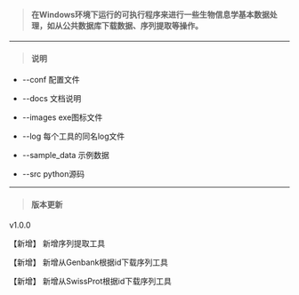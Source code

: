> #### 在Windows环境下运行的可执行程序来进行一些生物信息学基本数据处理，如从公共数据库下载数据、序列提取等操作。

---

> #### 说明

* --conf 配置文件

* --docs 文档说明

* --images exe图标文件

* --log 每个工具的同名log文件

* --sample_data 示例数据

* --src python源码

---

> #### 版本更新

v1.0.0

【新增】    新增序列提取工具

【新增】    新增从Genbank根据id下载序列工具

【新增】    新增从SwissProt根据id下载序列工具